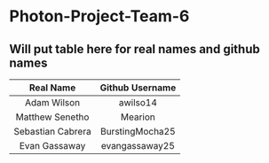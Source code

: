 # Photon-Project-Team-6

## Will put table here for real names and github names

| Real Name         | Github Username |
|:-----------------:|:---------------:|
| Adam Wilson       | awilso14        |
| Matthew Senetho   | Mearion         |
| Sebastian Cabrera | BurstingMocha25 |
| Evan Gassaway     | evangassaway25  |